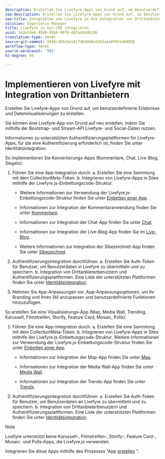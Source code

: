 ```yaml
---
description: Erstellen Sie Livefyre-Apps von Grund auf, um benutzerdefinierte Erlebnisse und Datenvisualisierungen zu erstellen.
seo-description: Erstellen Sie Livefyre-Apps von Grund auf, um benutzerdefinierte Erlebnisse und Datenvisualisierungen zu erstellen.
seo-title: Integration von Livefyre in die Integration von Drittanbietern
solution: Experience Manager
title: Livefyre in ein CMS integrieren
uuid: 5a3e18e8-8568-45bb-9070-d0fa43dd819b
translation-type: tm+mt
source-git-commit: 2436c389cbe14c7d64dd8c0392a3e0f031468836
workflow-type: tm+mt
source-wordcount: '381'
ht-degree: 0%

---
```



# Implementieren von Livefyre mit Integration von Drittanbietern

Erstellen Sie Livefyre-Apps von Grund auf, um benutzerdefinierte Erlebnisse und Datenvisualisierungen zu erstellen.

Sie können eine Livefyre-App von Grund auf neu erstellen, indem Sie mithilfe der Bootstrap- und Stream-API Livefyre- und Social-Daten nutzen.

Informationen zu unterstützten Authentifizierungsplattformen für Livefyre-Apps, für die eine Authentifizierung erforderlich ist, finden Sie unter Identitätsintegration.

So implementieren Sie Konvertierungs-Apps (Kommentare, Chat, Live-Blog, Siegels):

1. Führen Sie eine App-Integration durch.
a. Erstellen Sie eine Sammlung mit dem CollectionMeta-Token.
b. Integrieren von Livefyre-Apps in Sites mithilfe der Livefyre.js-Einbettungscode-Struktur.

   * Weitere Informationen zur Verwendung der Livefyre.js-Einbettungscode-Struktur finden Sie unter [Einbetten einer App](/help/implementation/c-getting-started/c-implementation-process/c-using-livefyre.js-to-create-customize-and-use-apps-on-your-site.md).

   * Informationen zur Integration der Kommentaranwendung finden Sie unter [Kommentare](/help/using/c-about-apps/c-comments/c-comments.md).

   * Informationen zur Integration der Chat-App finden Sie unter [Chat](/help/using/c-about-apps/c-chat-app/c-chat-app.md).

   * Informationen zur Integration der Live-Blog-App finden Sie im [Live-Blog](/help/using/c-about-apps/c-liveblog-app/c-liveblog-app.md).

   * Weitere Informationen zur Integration der Sibezeichnet-App finden Sie unter [Sibezeichnet](/help/using/c-about-apps/c-sidenotes-app/c-sidenotes-app.md).

1. Authentifizierungsintegration durchführen.
a. Erstellen Sie Auth-Token für Benutzer, um Benutzerdaten in Livefyre zu übermitteln und zu speichern.
b. Integration von Drittanbieterbenutzern und Authentifizierungsplattformen. Eine Liste der unterstützten Plattformen finden Sie unter [Identitätsintegration](/help/implementation/t-about-identity-integration/t-about-identity-integration.md).

1. Nehmen Sie App-Anpassungen vor. App-Anpassungsoptionen, um Ihr Branding und Ihren Stil anzupassen und benutzerdefinierte Funktionen hinzuzufügen.

So erstellen Sie eine Visualisierungs-App (Map, Media Wall, Trending, Karussell, Filmstreifen, Storify, Feature Card, Mosaic, Polls):

1. Führen Sie eine App-Integration durch.
a. Erstellen Sie eine Sammlung mit dem CollectionMeta-Token.
b. Integrieren von Livefyre-Apps in Sites mithilfe der Livefyre.js-Einbettungscode-Struktur. Weitere Informationen zur Verwendung der Livefyre.js-Einbettungscode-Struktur finden Sie unter [Einbetten einer App](/help/implementation/c-getting-started/c-implementation-process/c-using-livefyre.js-to-create-customize-and-use-apps-on-your-site.md).

   * Informationen zur Integration der Map-App finden Sie unter [Map](/help/using/c-about-apps/c-map-app/c-map-app.md).

   * Informationen zur Integration der Media Wall-App finden Sie unter [Media Wall](/help/using/c-about-apps/c-media-wall-app/c-media-wall-app.md).

   * Informationen zur Integration der Trends-App finden Sie unter [Trends](/help/using/c-about-apps/c-trending-app/c-trending-app.md).

1. Authentifizierungsintegration durchführen.
a. Erstellen Sie Auth-Token für Benutzer, um Benutzerdaten an Livefyre zu übermitteln und zu speichern.
b. Integration von Drittanbieterbenutzern und Authentifizierungsplattformen. Eine Liste der unterstützten Plattformen finden Sie unter [Identitätsintegration](/help/implementation/t-about-identity-integration/t-about-identity-integration.md).

>[!NOTE]
>
>Livefyre unterstützt keine Karussell-, Filmstreifen-, Storify-, Feature Card-, Mosaic- und Polls-Apps, die Livefyre.js verwenden.

Integrieren Sie diese Apps mithilfe des Prozesses &quot;App [erstellen](/help/using/c-about-apps/c-create-an-app.md) &quot;.
